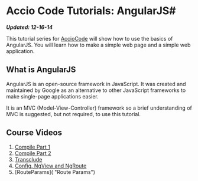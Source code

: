 # Accio Code Tutorials: AngularJS#

***Updated: 12-16-14***

This tutorial series for [AccioCode](https://www.youtube.com/user/CDPAdvertising "Accio Code on YouTube") will show how to use the basics of AngularJS. You will learn how to make a simple web page and a simple web application.

## What is AngularJS ##
AngularJS is an open-source framework in JavaScript. It was created and maintained by Google as an alternative to other JavaScript frameworks to make single-page applications easier.

It is an MVC (Model-View-Controller) framework so a brief understanding of MVC is suggested, but not required, to use this tutorial.

## Course Videos ##
1. [Compile Part 1](https://www.youtube.com/watch?v=FemQfKf03gY "Compile, Pre, Post")
2. [Compile Part 2](https://www.youtube.com/watch?v=uV_YoyQhrJY "$compile")
3. [Transclude](https://www.youtube.com/watch?v=A0mdSbdE7-E "Transclude")
4. [Config, NgView and NgRoute](https://www.youtube.com/watch?v=ZtqzeYooMw4 "Config, NgView and NgRoute")
5. [RouteParams]( "Route Params")